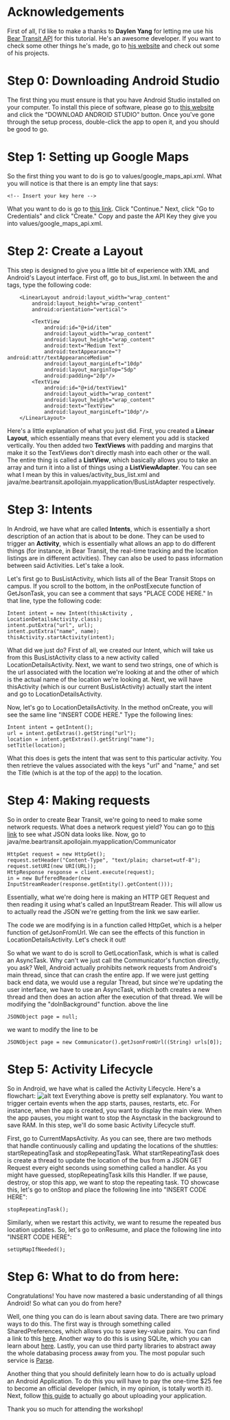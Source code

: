 Acknowledgements 
================
First of all, I'd like to make a thanks to **Daylen Yang** for letting me use his [Bear Transit API](https://beartransit.daylen.com) for this tutorial. He's an awesome developer. If you want to check some other things he's made, go to [his website]("http://www.daylen.com") and check out some of his projects.

Step 0: Downloading Android Studio
==================================
The first thing you must ensure is that you have Android Studio installed on your computer. To install this piece of software, please go to [this website]("https://developer.android.com/sdk/index.html") and click the "DOWNLOAD ANDROID STUDIO" button. Once you've gone through the setup process, double-click the app to open it, and you should be good to go. 

Step 1: Setting up Google Maps
==================================
So the first thing you want to do is go to values/google_maps_api.xml. What you will notice is that there is an empty line that says: 
```
<!-- Insert your key here -->
```
What you want to do is go to [this link](https://console.developers.google.com/flows/enableapi?apiid=maps_android_backend). Click "Continue." Next, click "Go to Credentials" and click "Create." Copy and paste the API Key they give you into values/google_maps_api.xml.

Step 2: Create a Layout
========================
This step is designed to give you a little bit of experience with XML and Android's Layout interface. First off, go to bus_list.xml. In between the <RelativeLayout> and <ImageView> tags, type the following code: 

```
	<LinearLayout android:layout_width="wrap_content"
        android:layout_height="wrap_content"
        android:orientation="vertical">

        <TextView
            android:id="@+id/item"
            android:layout_width="wrap_content"
            android:layout_height="wrap_content"
            android:text="Medium Text"
            android:textAppearance="?android:attr/textAppearanceMedium"
            android:layout_marginLeft="10dp"
            android:layout_marginTop="5dp"
            android:padding="2dp"/>
        <TextView
            android:id="@+id/textView1"
            android:layout_width="wrap_content"
            android:layout_height="wrap_content"
            android:text="TextView"
            android:layout_marginLeft="10dp"/>
    </LinearLayout>
```

Here's a little explanation of what you just did. First, you created a **Linear Layout**, which essentially means that every element you add is stacked vertically. You then added two **TextViews** with padding and margins that make it so the TextViews don't directly mash into each other or the wall. The entire thing is called a **ListView**, which basically allows you to take an array and turn it into a list of things using a **ListViewAdapter**. You can see what I mean by this in values/activity_bus_list.xml and java/me.beartransit.apollojain.myapplication/BusListAdapter respectively. 

Step 3: Intents
================
In Android, we have what are called **Intents**, which is essentially a short description of an action that is about to be done. They can be used to trigger an **Activity**, which is essentially what allows an app to do different things (for instance, in Bear Transit, the real-time tracking and the location listings are in different activities). They can also be used to pass information between said Activities. Let's take a look. 

Let's first go to BusListActivity, which lists all of the Bear Transit Stops on campus. If  you scroll to the bottom, in the onPostExecute function of GetJsonTask, you can see a comment that says "PLACE CODE HERE." In that line, type the following code: 

```
Intent intent = new Intent(thisActivity , LocationDetailsActivity.class);
intent.putExtra("url", url);
intent.putExtra("name", name);
thisActivity.startActivity(intent);
```

What did we just do? First of all, we created our Intent, which will take us from this BusListActivity class to a new activity called LocationDetailsActivity. Next, we want to send two strings, one of which is the url associated with the location we're looking at and the other of which is the actual name of the location we're looking at. Next, we will have thisActivity (which is our current BusListActivity) actually start the intent and go to LocationDetailsActivity. 

Now, let's go to LocationDetailsActivity. In the method onCreate, you will see the same line "INSERT CODE HERE." Type the following lines: 

```
Intent intent = getIntent();
url = intent.getExtras().getString("url");
location = intent.getExtras().getString("name");
setTitle(location);
```

What this does is gets the intent that was sent to this particular activity. You then retrieve the values associated with the keys "url" and "name," and set the Title (which is at the top of the app) to the location.

Step 4: Making requests
========================
So in order to create Bear Transit, we're going to need to make some network requests. What does a network request yield? You can go to [this link](http://beartransit.daylen.com/api/v1/lines) to see what JSON data looks like. Now, go to java/me.beartransit.apollojain.myapplication/Communicator

```
HttpGet request = new HttpGet();
request.setHeader("Content-Type", "text/plain; charset=utf-8");
request.setURI(new URI(URL));
HttpResponse response = client.execute(request);
in = new BufferedReader(new InputStreamReader(response.getEntity().getContent()));
```

Essentially, what we're doing here is making an HTTP GET Request and then reading it using what's called an InputStream Reader. This will allow us to actually read the JSON we're getting from the link we saw earlier. 

The code we are modifying is in a function called HttpGet, which is a helper function of getJsonFromUrl. We can see the effects of this function in LocationDetailsActivity. Let's check it out!

So what we want to do is scroll to GetLocationTask, which is what is called an AsyncTask. Why can't we just call the Communicator's function directly, you ask? Well, Android actually prohibits network requests from Android's main thread, since that can crash the entire app. If we were just getting back end data, we would use a regular Thread, but since we're updating the user interface, we have to use an AsyncTask, which both creates a new thread and then does an action after the execution of that thread. We will be modifying the "doInBackground" function. above the line 

```
JSONObject page = null;
```

we want to modify the line to be

```
JSONObject page = new Communicator().getJsonFromUrl((String) urls[0]);
```

Step 5: Activity Lifecycle
================================
So in Android, we have what is called the Activity Lifecycle. Here's a flowchart: 
![alt text](http://i.stack.imgur.com/2CP6n.png "Activity Lifecycle")
Everything above is pretty self explanatory. You want to trigger certain events when the app starts, pauses, restarts, etc. For instance, when the app is created, you want to display the main view. When the app pauses, you might want to stop the Asynctask in the background to save RAM. In this step, we'll do some basic Activity Lifecycle stuff. 

First, go to CurrentMapsActivity. As you can see, there are two methods that handle continuously calling and updating the locations of the shuttles: startRepeatingTask and stopRepeatingTask. What startRepeatingTask does is create a thread to update the location of the bus from a JSON GET Request every eight seconds using something called a handler. As you might have guessed, stopRepeatingTask kills this Handler. If we pause, destroy, or stop this app, we want to stop the repeating task. TO showcase this, let's go to onStop and place the following line into "INSERT CODE HERE": 

```
stopRepeatingTask();
```
Similarly, when we restart this activity, we want to resume the repeated bus location updates. So, let's go to onResume, and place the following line into "INSERT CODE HERE":

```
setUpMapIfNeeded();
```

Step 6: What to do from here:
==============================
Congratulations! You have now mastered a basic understanding of all things Android! So what can you do from here? 

Well, one thing you can do is learn about saving data. There are two primary ways to do this. The first way is through something called SharedPreferences, which allows you to save key-value pairs. You can find a link to this [here](http://www.tutorialspoint.com/android/android_shared_preferences.htm). Another way to do this is using SQLite, which you can learn about [here](http://www.tutorialspoint.com/android/android_sqlite_database.htm). Lastly, you can use third party libraries to abstract away the whole databasing process away from you. The most popular such service is [Parse](https://parse.com/docs/android/guide).

Another thing that you should definitely learn how to do is actually upload an Android Application. To do this you will have to pay the one-time $25 fee to become an official developer (which, in my opinion, is totally worth it). Next, follow [this guide](https://support.google.com/googleplay/android-developer/answer/113469?hl=en) to actually go about uploading your application. 

Thank you so much for attending the workshop!
